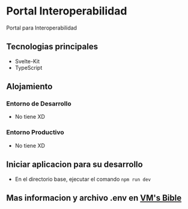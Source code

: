 # Portal Interoperabilidad

Portal para Interoperabilidad

## Tecnologias principales

- Svelte-Kit
- TypeScript

## Alojamiento

### Entorno de Desarrollo

- No tiene XD

### Entorno Productivo

- No tiene XD

## Iniciar aplicacion para su desarrollo

- En el directorio base, ejecutar el comando `npm run dev`

## Mas informacion y archivo .env en [**VM's Bible**](https://docs.google.com/document/d/1vVqxuGUP7vpEoAMBZsvDYd-I8BdIfFFlYDOQsatZlwY/edit#heading=h.q4s7fcez92vi)
